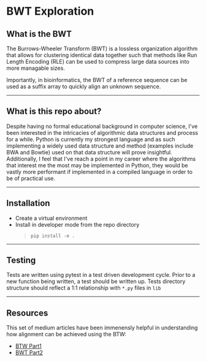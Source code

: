 # BWT Exploration
## What is the BWT
The Burrows-Wheeler Transform (BWT) is a lossless organization algorithm that allows for clustering identical data together such that methods like Run Length Encoding (RLE) can be used to compress large data sources into more managable sizes.

Importantly, in bioinformatics, the BWT of a reference sequence can be used as a suffix array to quickly align an unknown sequence.

---
## What is this repo about?
Despite having no formal educational background in computer science, I've been interested in the intricacies of algorithmic data structures and process for a while. Python is currently my strongest language and as such implementing a widely used data structure and method (examples include BWA and Bowtie) used on that data structure will prove insightful. Additionally, I feel that I've reach a point in my career where the algorithms that interest me the most may be implemented in Python, they would be vastly more performant if implemented in a compiled language in order to be of practical use.

---
## Installation
* Create a virtual environment
* Install in developer mode from the repo directory 
  > `pip install -e .`

---
## Testing
Tests are written using pytest in a test driven development cycle. Prior to a new function being written, a test should be written up. Tests directory structure should reflect a 1:1 relationship with `*.py` files in `lib`

---
## Resources
This set of medium articles have been immenensly helpful in understanding how alignment can be achieved using the BTW:
* [BTW Part1](https://medium.com/@mr-easy/burrows-wheeler-alignment-part-1-eb93057bfff5)  
* [BWT Part2](https://medium.com/@mr-easy/burrows-wheeler-alignment-part-2-89e08729822a)